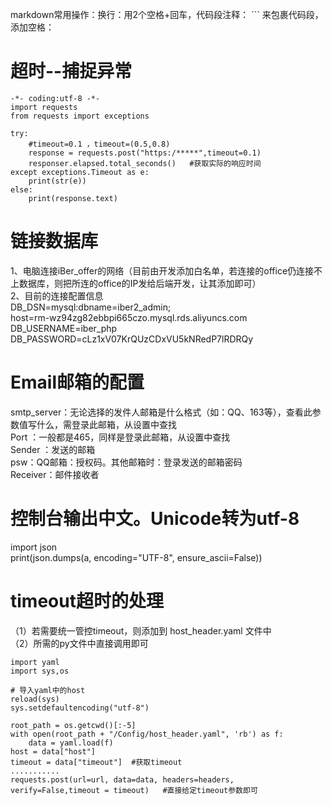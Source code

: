 markdown常用操作：换行：用2个空格+回车，代码段注释： ``` 来包裹代码段，添加空格：&nbsp;

# 超时--捕捉异常
``` 
-*- coding:utf-8 -*-
import requests
from requests import exceptions

try:
    #timeout=0.1 ，timeout=(0.5,0.8)
	response = requests.post("https:/*****",timeout=0.1)
	responser.elapsed.total_seconds()   #获取实际的响应时间
except exceptions.Timeout as e:
	print(str(e))
else:
	print(response.text)

``` 

# 链接数据库  
1、电脑连接iBer_offer的网络（目前由开发添加白名单，若连接的office仍连接不上数据库，则把所连的office的IP发给后端开发，让其添加即可）  
2、目前的连接配置信息  
DB_DSN=mysql:dbname=iber2_admin;  
host=rm-wz94zg82ebbpi665czo.mysql.rds.aliyuncs.com  
DB_USERNAME=iber_php  
DB_PASSWORD=cLz1xV07KrQUzCDxVU5kNRedP7lRDRQy  


# Email邮箱的配置  
smtp_server：无论选择的发件人邮箱是什么格式（如：QQ、163等），查看此参数值写什么，需登录此邮箱，从设置中查找  
Port ：一般都是465，同样是登录此邮箱，从设置中查找  
Sender ：发送的邮箱  
psw：QQ邮箱：授权码。其他邮箱时：登录发送的邮箱密码  
Receiver：邮件接收者  

# 控制台输出中文。Unicode转为utf-8  
import json  
print(json.dumps(a, encoding="UTF-8", ensure_ascii=False))  


# timeout超时的处理  
（1）若需要统一管控timeout，则添加到 host_header.yaml  文件中  
（2）所需的py文件中直接调用即可
``` 
import yaml
import sys,os

# 导入yaml中的host
reload(sys)
sys.setdefaultencoding("utf-8")

root_path = os.getcwd()[:-5]
with open(root_path + "/Config/host_header.yaml", 'rb') as f:
    data = yaml.load(f)
host = data["host"]
timeout = data["timeout"]  #获取timeout
...........
requests.post(url=url, data=data, headers=headers, verify=False,timeout = timeout)   #直接给定timeout参数即可
``` 

